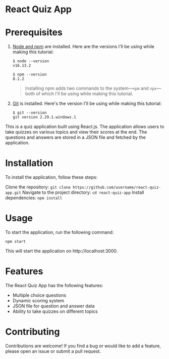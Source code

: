 # React Quiz App

# Prerequisites

1. [Node and npm](https://nodejs.org/en/download/) are installed. Here are the versions I'll be using while making this tutorial:

    ```shell
    $ node --version
    v16.13.2

    $ npm --version
    8.1.2
    ```
    > Installing npm adds two commands to the system—`npm` and `npx`—both of which I'll be using while making this tutorial.

2. [Git](https://git-scm.com/book/en/v2/Getting-Started-Installing-Git) is installed. Here's the version I'll be using while making this tutorial:

    ```shell
    $ git --version
    git version 2.29.1.windows.1
    ```

This is a quiz application built using React.js. The application allows users to take quizzes on various topics and view their scores at the end. The questions and answers are stored in a JSON file and fetched by the application.

# Installation
To install the application, follow these steps:

Clone the repository: ```git clone https://github.com/username/react-quiz-app.git```
Navigate to the project directory: ```cd react-quiz-app```
Install dependencies: ```npm install```

# Usage
To start the application, run the following command:

```npm start```

This will start the application on http://localhost:3000.

# Features
The React Quiz App has the following features:

* Multiple choice questions
* Dynamic scoring system
* JSON file for question and answer data
* Ability to take quizzes on different topics

# Contributing
Contributions are welcome! If you find a bug or would like to add a feature, please open an issue or submit a pull request.
